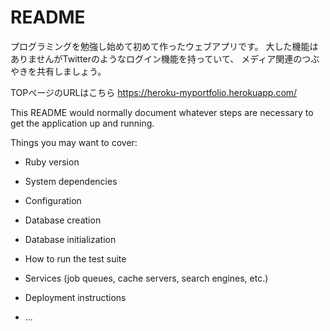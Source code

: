 # README


プログラミングを勉強し始めて初めて作ったウェブアプリです。
大した機能はありませんがTwitterのようなログイン機能を持っていて、
メディア関連のつぶやきを共有しましょう。

TOPページのURLはこちら
https://heroku-myportfolio.herokuapp.com/



This README would normally document whatever steps are necessary to get the
application up and running.

Things you may want to cover:

* Ruby version

* System dependencies

* Configuration

* Database creation

* Database initialization

* How to run the test suite

* Services (job queues, cache servers, search engines, etc.)

* Deployment instructions

* ...
